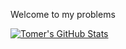Welcome to my problems

[![Tomer's GitHub Stats](https://github-readme-stats-git-masterrstaa-rickstaa.vercel.app/api?username=tomerh2001)](https://github.com/tomerh2001/github-readme-stats)
